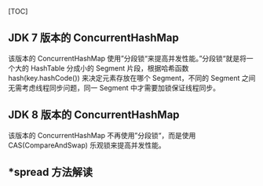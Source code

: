 [TOC]

## JDK 7 版本的 ConcurrentHashMap

该版本的 ConcurrentHashMap 使用”分段锁“来提高并发性能。”分段锁“就是将一个大的 HashTable 分成小的 Segment 片段，根据哈希函数 hash(key.hashCode()) 来决定元素存放在哪个 Segment，不同的 Segment 之间无需考虑线程同步问题，同一 Segment 中才需要加锁保证线程同步。

## JDK 8 版本的 ConcurrentHashMap

该版本的 ConcurrentHashMap 不再使用”分段锁“，而是使用 CAS(CompareAndSwap) 乐观锁来提高并发性能。

## *spread 方法解读



